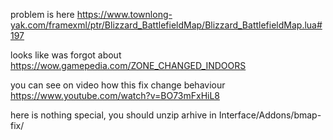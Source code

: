 problem is here https://www.townlong-yak.com/framexml/ptr/Blizzard_BattlefieldMap/Blizzard_BattlefieldMap.lua#197

looks like was forgot about https://wow.gamepedia.com/ZONE_CHANGED_INDOORS

you can see on video how this fix change behaviour 
https://www.youtube.com/watch?v=BO73mFxHiL8

here is nothing special, you should unzip arhive in Interface/Addons/bmap-fix/
